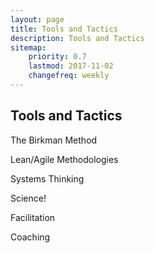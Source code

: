 ```yaml
---
layout: page
title: Tools and Tactics
description: Tools and Tactics
sitemap:
    priority: 0.7
    lastmod: 2017-11-02
    changefreq: weekly
---
```

## Tools and Tactics

<dl>
    <dt>The Birkman Method</dt>
    <dd>
        <p></p>
    </dd>
    <dt>Lean/Agile Methodologies</dt>
    <dd>
        <p></p>
    </dd>
    <dt>Systems Thinking</dt>
    <dd>
        <p></p>
    </dd>
    <dt>Science!</dt>
    <dd>
        <p></p>
    </dd>
    <dt>Facilitation</dt>
    <dd>
        <p></p>
    </dd>
    <dt>Coaching</dt>
    <dd>
        <p></p>
    </dd>
</dl>
